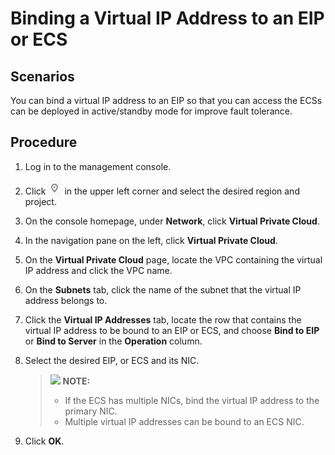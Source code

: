 # Binding a Virtual IP Address to an EIP or ECS<a name="en-us_topic_0067802474"></a>

## Scenarios<a name="section20365067202535"></a>

You can bind a virtual IP address to an EIP so that you can access the ECSs can be deployed in active/standby mode for improve fault tolerance.

## Procedure<a name="section1458836202535"></a>

1.  Log in to the management console.
2.  Click  ![](figures/icon-region.png)  in the upper left corner and select the desired region and project.
3.  On the console homepage, under  **Network**, click  **Virtual Private Cloud**.

1.  In the navigation pane on the left, click  **Virtual Private Cloud**.
2.  On the  **Virtual Private Cloud**  page, locate the VPC containing the virtual IP address and click the VPC name.
3.  On the  **Subnets**  tab, click the name of the subnet that the virtual IP address belongs to.
4.  Click the  **Virtual IP Addresses**  tab, locate the row that contains the virtual IP address to be bound to an EIP or ECS, and choose  **Bind to EIP**  or  **Bind to Server**  in the  **Operation**  column.
5.  Select the desired EIP, or ECS and its NIC.

    >![](/images/icon-note.gif) **NOTE:**   
    >-   If the ECS has multiple NICs, bind the virtual IP address to the primary NIC.  
    >-   Multiple virtual IP addresses can be bound to an ECS NIC.  

6.  Click  **OK**.

